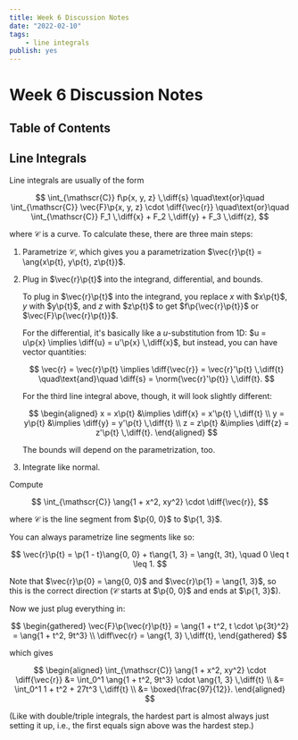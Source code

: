 ```yaml
---
title: Week 6 Discussion Notes
date: "2022-02-10"
tags:
    - line integrals
publish: yes
---
```


# Week 6 Discussion Notes

## Table of Contents

## Line Integrals

Line integrals are usually of the form

$$
\int_{\mathscr{C}} f\p{x, y, z} \,\diff{s}
\quad\text{or}\quad
\int_{\mathscr{C}} \vec{F}\p{x, y, z} \cdot \diff{\vec{r}}
\quad\text{or}\quad
\int_{\mathscr{C}} F_1 \,\diff{x} + F_2 \,\diff{y} + F_3 \,\diff{z},
$$

where $\mathscr{C}$ is a curve. To calculate these, there are three main steps:

1. Parametrize $\mathscr{C}$, which gives you a parametrization $\vec{r}\p{t} = \ang{x\p{t}, y\p{t}, z\p{t}}$.

2. Plug in $\vec{r}\p{t}$ into the integrand, differential, and bounds.

    To plug in $\vec{r}\p{t}$ into the integrand, you replace $x$ with $x\p{t}$, $y$ with $y\p{t}$, and $z$ with $z\p{t}$ to get $f\p{\vec{r}\p{t}}$ or $\vec{F}\p{\vec{r}\p{t}}$.

    For the differential, it's basically like a $u$-substitution from 1D: $u = u\p{x} \implies \diff{u} = u'\p{x} \,\diff{x}$, but instead, you can have vector quantities:

    $$
    \vec{r} = \vec{r}\p{t}
    \implies \diff{\vec{r}} = \vec{r}'\p{t} \,\diff{t} \quad\text{and}\quad \diff{s} = \norm{\vec{r}'\p{t}} \,\diff{t}.
    $$

    For the third line integral above, though, it will look slightly different:

    $$
    \begin{aligned}
        x = x\p{t}
            &\implies \diff{x} = x'\p{t} \,\diff{t} \\
        y = y\p{t}
            &\implies \diff{y} = y'\p{t} \,\diff{t} \\
        z = z\p{t}
            &\implies \diff{z} = z'\p{t} \,\diff{t}.
    \end{aligned}
    $$

    The bounds will depend on the parametrization, too.

3. Integrate like normal.

<example>

Compute

$$
\int_{\mathscr{C}} \ang{1 + x^2, xy^2} \cdot \diff{\vec{r}},
$$

where $\mathscr{C}$ is the line segment from $\p{0, 0}$ to $\p{1, 3}$.

</example>

<solution>

You can always parametrize line segments like so:

$$
\vec{r}\p{t}
    = \p{1 - t}\ang{0, 0} + t\ang{1, 3}
    = \ang{t, 3t},
\quad 0 \leq t \leq 1.
$$

Note that $\vec{r}\p{0} = \ang{0, 0}$ and $\vec{r}\p{1} = \ang{1, 3}$, so this is the correct direction ($\mathscr{C}$ starts at $\p{0, 0}$ and ends at $\p{1, 3}$).

Now we just plug everything in:

$$
\begin{gathered}
    \vec{F}\p{\vec{r}\p{t}}
        = \ang{1 + t^2, t \cdot \p{3t}^2}
        = \ang{1 + t^2, 9t^3} \\
    \diff\vec{r} = \ang{1, 3} \,\diff{t},
\end{gathered}
$$

which gives

$$
\begin{aligned}
    \int_{\mathscr{C}} \ang{1 + x^2, xy^2} \cdot \diff{\vec{r}}
        &= \int_0^1 \ang{1 + t^2, 9t^3} \cdot \ang{1, 3} \,\diff{t} \\
        &= \int_0^1 1 + t^2 + 27t^3 \,\diff{t} \\
        &= \boxed{\frac{97}{12}}.
\end{aligned}
$$

(Like with double/triple integrals, the hardest part is almost always just setting it up, i.e., the first equals sign above was the hardest step.)

</solution>
